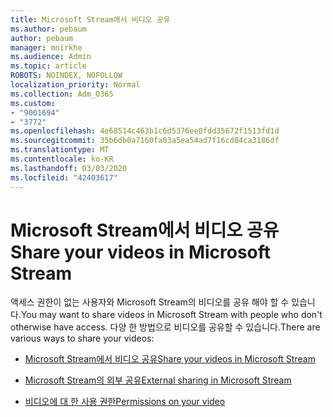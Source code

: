 ```yaml
---
title: Microsoft Stream에서 비디오 공유
ms.author: pebaum
author: pebaum
manager: mnirkhe
ms.audience: Admin
ms.topic: article
ROBOTS: NOINDEX, NOFOLLOW
localization_priority: Normal
ms.collection: Adm_O365
ms.custom:
- "9001694"
- "3772"
ms.openlocfilehash: 4e68514c463b1c6d5376ee0fdd35672f1513fd1d
ms.sourcegitcommit: 35b6db0a7160fa03a5ea54ad7f16cd84ca3186df
ms.translationtype: MT
ms.contentlocale: ko-KR
ms.lasthandoff: 03/03/2020
ms.locfileid: "42403617"
---
```

# <a name="share-your-videos-in-microsoft-stream"></a><span data-ttu-id="ca058-102">Microsoft Stream에서 비디오 공유</span><span class="sxs-lookup"><span data-stu-id="ca058-102">Share your videos in Microsoft Stream</span></span>

<span data-ttu-id="ca058-103">액세스 권한이 없는 사용자와 Microsoft Stream의 비디오를 공유 해야 할 수 있습니다.</span><span class="sxs-lookup"><span data-stu-id="ca058-103">You may want to share videos in Microsoft Stream with people who don't otherwise have access.</span></span> <span data-ttu-id="ca058-104">다양 한 방법으로 비디오를 공유할 수 있습니다.</span><span class="sxs-lookup"><span data-stu-id="ca058-104">There are various ways to share your videos:</span></span> 

- [<span data-ttu-id="ca058-105">Microsoft Stream에서 비디오 공유</span><span class="sxs-lookup"><span data-stu-id="ca058-105">Share your videos in Microsoft Stream</span></span>](https://docs.microsoft.com/stream/portal-share-video)

- [<span data-ttu-id="ca058-106">Microsoft Stream의 외부 공유</span><span class="sxs-lookup"><span data-stu-id="ca058-106">External sharing in Microsoft Stream</span></span>](https://docs.microsoft.com/stream/portal-share-video#external-sharing)

- [<span data-ttu-id="ca058-107">비디오에 대 한 사용 권한</span><span class="sxs-lookup"><span data-stu-id="ca058-107">Permissions on your video</span></span>](https://docs.microsoft.com/stream/portal-share-video#permissions-on-your-video)